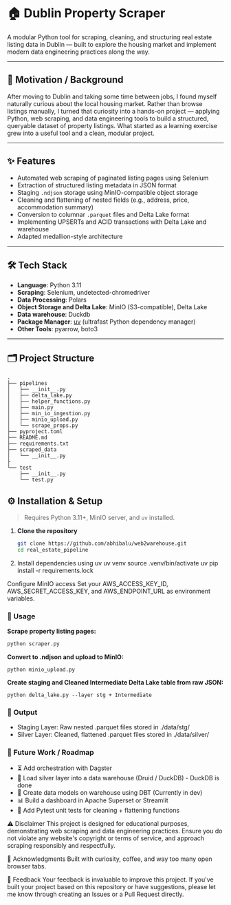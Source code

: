 # 🏠 Dublin Property Scraper

A modular Python tool for scraping, cleaning, and structuring real estate listing data in Dublin — built to explore the housing market and implement modern data engineering practices along the way.

---

## 🧭 Motivation / Background

After moving to Dublin and taking some time between jobs, I found myself naturally curious about the local housing market. Rather than browse listings manually, I turned that curiosity into a hands-on project — applying Python, web scraping, and data engineering tools to build a structured, queryable dataset of property listings. What started as a learning exercise grew into a useful tool and a clean, modular project.

---

## ✨ Features

- Automated web scraping of paginated listing pages using Selenium
- Extraction of structured listing metadata in JSON format
- Staging `.ndjson` storage using MinIO-compatible object storage
- Cleaning and flattening of nested fields (e.g., address, price, accommodation summary)
- Conversion to columnar `.parquet` files and Delta Lake format
- Implementing UPSERTs and ACID transactions with Delta Lake and warehouse
- Adapted medallion-style architecture

---

## 🛠 Tech Stack

- **Language**: Python 3.11  
- **Scraping**: Selenium, undetected-chromedriver  
- **Data Processing**: Polars  
- **Object Storage and Delta Lake**: MinIO (S3-compatible), Delta Lake
- **Data warehouse**: Duckdb
- **Package Manager**: [uv](https://github.com/astral-sh/uv) (ultrafast Python dependency manager)  
- **Other Tools**: pyarrow, boto3

---

## 🗂 Project Structure
```
.
├── pipelines
│   ├── __init__.py
│   ├── delta_lake.py
│   ├── helper_functions.py
│   ├── main.py
│   ├── min_io_ingestion.py
│   ├── minio_upload.py
│   └── scrape_props.py
├── pyproject.toml
├── README.md
├── requirements.txt
├── scraped_data
│   └── __init__.py
├
└── test
    ├── __init__.py
    └── test.py

```

## ⚙️ Installation & Setup

> Requires Python 3.11+, MinIO server, and `uv` installed.

1. **Clone the repository**
   ```bash
   git clone https://github.com/abhibalu/web2warehouse.git
   cd real_estate_pipeline
2. Install dependencies using uv
uv venv
source .venv/bin/activate
uv pip install -r requirements.lock

Configure MinIO access
Set your AWS_ACCESS_KEY_ID, AWS_SECRET_ACCESS_KEY, and AWS_ENDPOINT_URL as environment variables.

### 🚀 Usage

**Scrape property listing pages:**

```bash
python scraper.py
```
**Convert to .ndjson and upload to MinIO:**
```
python minio_upload.py
```
**Create staging and Cleaned Intermediate Delta Lake table from raw JSON:**
```
python delta_lake.py --layer stg + Intermediate

```

### 🔎 Output

- Staging Layer: Raw nested .parquet files stored in ./data/stg/
- Silver Layer: Cleaned, flattened .parquet files stored in ./data/silver/

### 🔭 Future Work / Roadmap

- ⏳ Add orchestration with Dagster 
- 🧱 Load silver layer into a data warehouse (Druid / DuckDB) - DuckDB is done
- 🚧 Create data models on warehouse using DBT (Currently in dev)
- 📊 Build a dashboard in Apache Superset or Streamlit
- 🧪 Add Pytest unit tests for cleaning + flattening functions



⚠️ Disclaimer
This project is designed for educational purposes, demonstrating web scraping and data engineering practices. Ensure you do not violate any website's copyright or terms of service, and approach scraping responsibly and respectfully.


🙌 Acknowledgments
Built with curiosity, coffee, and way too many open browser tabs.

📣 Feedback
Your feedback is invaluable to improve this project. If you've built your project based on this repository or have suggestions, please let me know through creating an Issues or a Pull Request directly.


